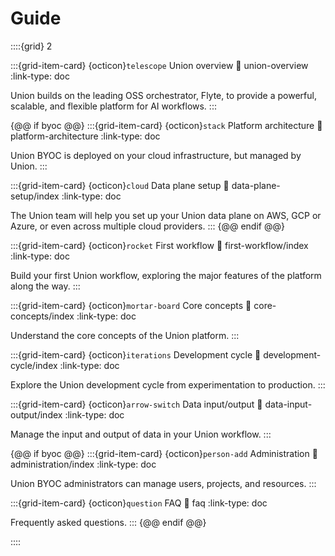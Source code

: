 # Guide

::::{grid} 2

:::{grid-item-card} {octicon}`telescope` Union overview
:link: union-overview
:link-type: doc

Union builds on the leading OSS orchestrator, Flyte, to provide a powerful, scalable, and flexible platform for AI workflows.
:::

{@@ if byoc @@}
:::{grid-item-card} {octicon}`stack` Platform architecture
:link: platform-architecture
:link-type: doc

Union BYOC is deployed on your cloud infrastructure, but managed by Union.
:::

:::{grid-item-card} {octicon}`cloud` Data plane setup
:link: data-plane-setup/index
:link-type: doc

The Union team will help you set up your Union data plane on AWS, GCP or Azure, or even across multiple cloud providers.
:::
{@@ endif @@}

:::{grid-item-card} {octicon}`rocket` First workflow
:link: first-workflow/index
:link-type: doc

Build your first Union workflow, exploring the major features of the platform along the way.
:::

:::{grid-item-card} {octicon}`mortar-board` Core concepts
:link: core-concepts/index
:link-type: doc

Understand the core concepts of the Union platform.
:::

:::{grid-item-card} {octicon}`iterations` Development cycle
:link: development-cycle/index
:link-type: doc

Explore the Union development cycle from experimentation to production.
:::

:::{grid-item-card} {octicon}`arrow-switch` Data input/output
:link: data-input-output/index
:link-type: doc

Manage the input and output of data in your Union workflow.
:::

{@@ if byoc @@}
:::{grid-item-card} {octicon}`person-add` Administration
:link: administration/index
:link-type: doc

Union BYOC administrators can manage users, projects, and resources.
:::

:::{grid-item-card} {octicon}`question` FAQ
:link: faq
:link-type: doc

Frequently asked questions.
:::
{@@ endif @@}

::::
